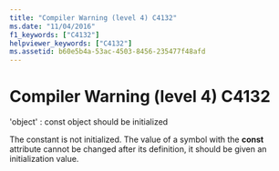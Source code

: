 ```yaml
---
title: "Compiler Warning (level 4) C4132"
ms.date: "11/04/2016"
f1_keywords: ["C4132"]
helpviewer_keywords: ["C4132"]
ms.assetid: b60e5b4a-53ac-4503-8456-235477f48afd
---
```

# Compiler Warning (level 4) C4132

'object' : const object should be initialized

The constant is not initialized. The value of a symbol with the **const** attribute cannot be changed after its definition, it should be given an initialization value.
